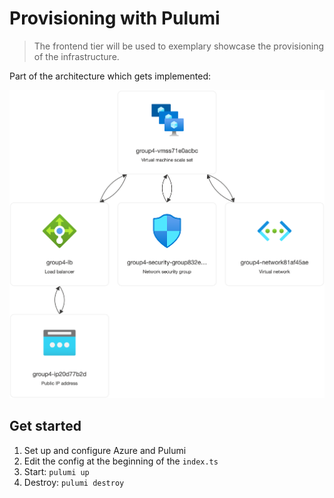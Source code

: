 # Provisioning with Pulumi

> The frontend tier will be used to exemplary showcase the provisioning of the infrastructure.

Part of the architecture which gets implemented:

![](../diagrams/azure-arch.png)

## Get started

1. Set up and configure Azure and Pulumi
2. Edit the config at the beginning of the `index.ts`
3. Start: `pulumi up`
4. Destroy: `pulumi destroy`
